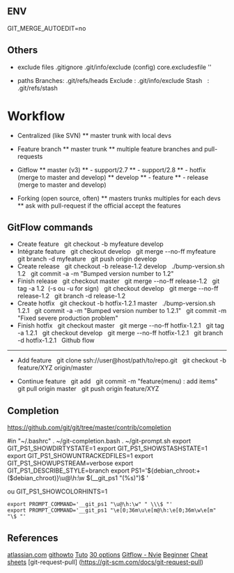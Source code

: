 
ENV
----
GIT_MERGE_AUTOEDIT=no

Others
----
- exclude files
.gitignore
.git/info/exclude
(config) core.excludesfile '<file>'

- paths
Branches: .git/refs/heads
Exclude : .git/info/exclude
Stash   : .git/refs/stash

Workflow
==========
* Centralized (like SVN)
** master trunk with local devs
* Feature branch
** master trunk
** multiple feature branches and pull-requests

* Gitflow
** master (v3)
** - support/2.7
** - support/2.8
** - hotfix (merge to master and develop)
** develop
** - feature
** - release (merge to master and develop)

* Forking (open source, often)
** masters trunks multiples for each devs
** ask with pull-request if the official accept the features

GitFlow commands
-------------
* Create feature
  git checkout -b myfeature develop
  
* Intégrate feature
  git checkout develop
  git merge --no-ff myfeature
  git branch -d myfeature
  git push origin develop
  
* Create release
  git checkout -b release-1.2 develop
  ./bump-version.sh 1.2
  git commit -a -m "Bumped version number to 1.2"
  
* Finish release
  git checkout master
  git merge --no-ff release-1.2
  git tag -a 1.2  (-s ou -u <key> for sign) 
  git checkout develop
  git merge --no-ff release-1.2
  git branch -d release-1.2
  
* Create hotfix
  git checkout -b hotfix-1.2.1 master
  ./bump-version.sh 1.2.1
  git commit -a -m "Bumped version number to 1.2.1"
  git commit -m "Fixed severe production problem"
  
* Finish hotfix
  git checkout master
  git merge --no-ff hotfix-1.2.1
  git tag -a 1.2.1
  git checkout develop
  git merge --no-ff hotfix-1.2.1
  git branch -d hotfix-1.2.1
  
Github flow
-----------
* Add feature
  git clone ssh://user@host/path/to/repo.git
  git checkout -b feature/XYZ origin/master

* Continue feature
  git add <files>
  git commit -m "feature(menu) : add items"
  git pull origin master
  git push origin feature/XYZ

Completion
----
https://github.com/git/git/tree/master/contrib/completion

#in "~/.bashrc"
. ~/git-completion.bash
. ~/git-prompt.sh
export GIT_PS1_SHOWDIRTYSTATE=1
export GIT_PS1_SHOWSTASHSTATE=1
export GIT_PS1_SHOWUNTRACKEDFILES=1
export GIT_PS1_SHOWUPSTREAM=verbose
export GIT_PS1_DESCRIBE_STYLE=branch
export PS1='${debian_chroot:+($debian_chroot)}\u@\h:\w $(__git_ps1 "(%s)")\$ '

ou
GIT_PS1_SHOWCOLORHINTS=1
```
export PROMPT_COMMAND='__git_ps1 "\u@\h:\w" " \\\$ "'
export PROMPT_COMMAND='__git_ps1 "\e[0;36m\u\e[m@\h:\e[0;36m\w\e[m" "\$ "'
```

References
----------
[atlassian.com](atlassian.com)
[githowto](https://githowto.com/)
[Tuto](https://www.atlassian.com/fr/git/tutorials)
[30 options](https://delicious-insights.com/fr/articles/30-options-git-qui-gagnent-a-etre-connues/)
[Gitflow - Nvie](https://nvie.com/posts/a-successful-git-branching-model/)
[Beginner](https://www.atlassian.com/git/tutorials/svn-to-git-prepping-your-team-migration)
[Cheat sheets](https://www.atlassian.com/git/tutorials/atlassian-git-cheatsheet)
[git-request-pull] (https://git-scm.com/docs/git-request-pull)



